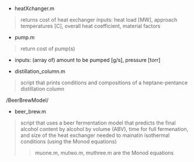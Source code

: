 - heatXchanger.m
> returns cost of heat exchanger 
> inputs: heat load [MW], approach temperatures [C], overall heat coefficient, material factors

- pump.m
> return cost of pump(s)
- inputs: (array of) amount to be pumped [g/s], pressure [torr]

- distillation_column.m
> script that prints conditions and compositions of a heptane-pentance distillation column

/BeerBrewModel/
- beer_brew.m
> script that uses a beer fermentation model that predicts the final alcohol content by alcohol by volume (ABV), time for full fermenation, and size of the heat exchanger needed to mainatin isothermal conditions (using the Monod equations)
>> muone.m, mutwo.m, muthree.m are the Monod equations
